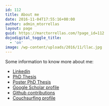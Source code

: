 ```yaml
---
id: 112
title: About me
date: 2016-11-04T17:55:16+00:00
author: admin_mtorrellas
layout: page
guid: https://marctorrellas.com/?page_id=112
dojodigital_toggle_title:
  - 'on'
image: /wp-content/uploads/2016/11/llac.jpg
---
```

Some information to know more about me:

  * [Linkedin](https://www.linkedin.com/in/marctorsoc/)
  * [PhD Thesis](https://marctorrellas.com/wp-content/uploads/2016/11/marcPhd.pdf)
  * [Poster PhD Thesis](https://marctorrellas.com/wp-content/uploads/2016/11/poster_tesi.pdf)
  * [Google Scholar profile](https://scholar.google.es/citations?user=__4XCdYAAAAJ)
  * [Github contributions](https://github.com/marctorrellas)
  * [Couchsurfing profile](https://www.couchsurfing.com/people/marc-torsoc)

<div id="wp-ulike-post-112" class="wpulike wpulike-default " >
  <div class="wp_ulike_general_class wp_ulike_is_unliked">
    <a data-ulike-id="112" data-ulike-nonce="ad618638fa" data-ulike-type="likeThis" data-ulike-status="3" class="wp_ulike_btn wp_ulike_put_image"> </a> <span class="count-box"></span>
  </div>
</div>